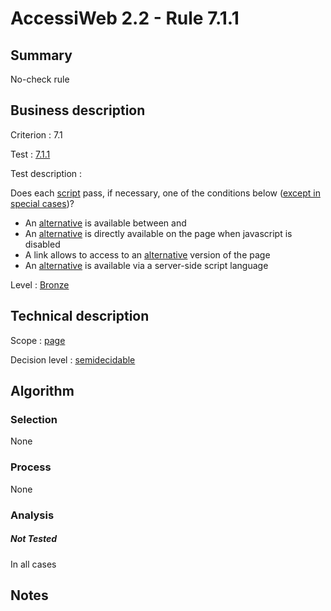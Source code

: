 # AccessiWeb 2.2 - Rule 7.1.1

## Summary

No-check rule

## Business description

Criterion : 7.1

Test : [7.1.1](http://www.accessiweb.org/index.php/accessiweb-22-english-version.html#test-7-1-1)

Test description :

Does each
[script](http://www.accessiweb.org/index.php/glossary-76.html#mScript)
pass, if necessary, one of the conditions below ([except in special
cases](http://www.accessiweb.org/index.php/glossary-76.html#cpCrit7-1 "Special cases for criterion 7.1"))?

-   An
    [alternative](http://www.accessiweb.org/index.php/glossary-76.html#mAltScript)
    is available between
    and
-   An
    [alternative](http://www.accessiweb.org/index.php/glossary-76.html#mAltScript)
    is directly available on the page when javascript is disabled
-   A link allows to access to an
    [alternative](http://www.accessiweb.org/index.php/glossary-76.html#mAltScript)
    version of the page
-   An
    [alternative](http://www.accessiweb.org/index.php/glossary-76.html#mAltScript)
    is available via a server-side script language

Level : [Bronze](/en/category/rules-design/accessiweb-11/level/bronze)

## Technical description

Scope : [page](/en/category/rules-design/accessiweb-11/scope/page)

Decision level :
[semidecidable](/en/category/rules-design/accessiweb-11/decision-level/semidecidable)

## Algorithm

### Selection

None

### Process

None

### Analysis

##### Not Tested

In all cases

## Notes


